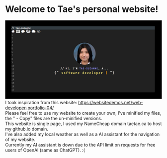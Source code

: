 Welcome to Tae's personal website!
==================================

![preview](https://github.com/teatae/teatae.github.io/blob/main/assets/preview.png?raw=true)
I took inspiration from this website: https://websitedemos.net/web-developer-portfolio-04/  
Please feel free to use my website to create your own, I've minified my files, the " - Copy" files are the un-minified versions.  
This website is single page, I used my NameCheap domain taetae.ca to host my github.io domain.  
I've also added my local weather as well as a AI assistant for the navigation of my website.  
Currently my AI assistant is down due to the API limit on requests for free users of OpenAI (same as ChatGPT). :(  
